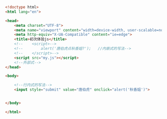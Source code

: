 
<BlogInfo title="1.初次体验js" author="白日梦想猿" pv=0 read_times=0 pre_cost_time=0分27秒 category="js学习" tag_list="['js学习']" create_time="2020.07.31 15:05:48" update_time="2021.01.16 19:26:45" />

```html
<!doctype html>
<html lang="en">

<head>
    <meta charset="UTF-8">
    <meta name="viewport" content="width=device-width, user-scalable=no, initial-scale=1.0, maximum-scale=1.0, minimum-scale=1.0">
    <meta http-equiv="X-UA-Compatible" content="ie=edge">
    <title>初次体验js</title>
    <!--    <script>-->
    <!--        alert('唐伯虎点秋香姐?');   //内嵌式的写法-->
    <!--    </script>-->
    <script src="my.js"></script>
    <!--外部式-->
</head>

<body>

    <!--行内式的写法-->
    <input style="submit" value="唐伯虎" onclick="alert('秋香姐')">


</body>

</html>
```
